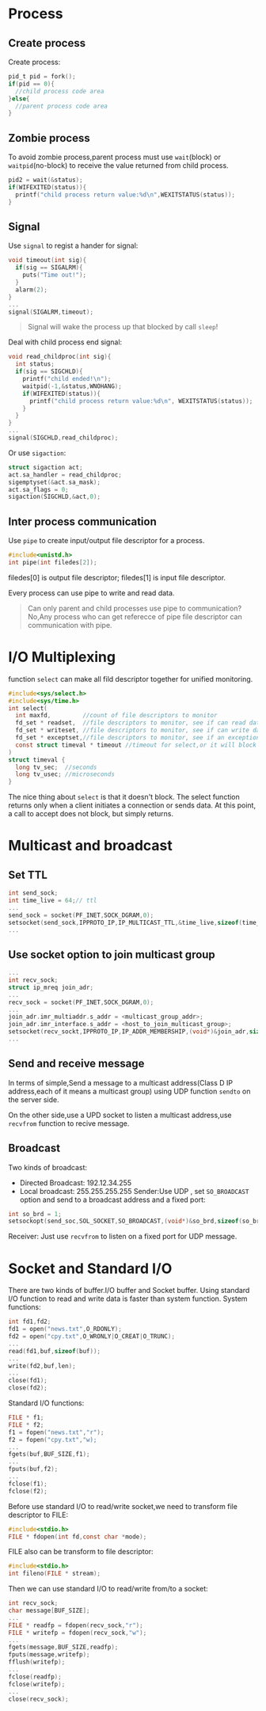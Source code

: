 # Process
## Create process
Create process:
```c
pid_t pid = fork();
if(pid == 0){
  //child process code area
}else{
  //parent process code area
}
```
## Zombie process
To avoid zombie process,parent process must use `wait`(block) or `waitpid`(no-block) to receive the value returned from child process.
```c
pid2 = wait(&status);
if(WIFEXITED(status)){
  printf("child process return value:%d\n",WEXITSTATUS(status));
}
```
## Signal
Use `signal` to regist a hander for signal:
```c
void timeout(int sig){
  if(sig == SIGALRM){
    puts("Time out!");
  }
  alarm(2);
}
...
signal(SIGALRM,timeout);
```
> Signal will wake the process up that blocked by call `sleep`!

Deal with child process end signal:
```c
void read_childproc(int sig){
  int status;
  if(sig == SIGCHLD){
    printf("child ended!\n");
    waitpid(-1,&status,WNOHANG);
    if(WIFEXITED(status)){
      printf("child process return value:%d\n", WEXITSTATUS(status));
    }
  }
}
...
signal(SIGCHLD,read_childproc);
```
Or use `sigaction`:
```c
struct sigaction act;
act.sa_handler = read_childproc;
sigemptyset(&act.sa_mask);
act.sa_flags = 0;
sigaction(SIGCHLD,&act,0);
```
## Inter process communication
Use `pipe` to create input/output file descriptor for a process.
```c
#include<unistd.h>
int pipe(int filedes[2]);
```
filedes[0] is output file descriptor;
filedes[1] is input file descriptor.

Every process can use pipe to write and read data.
> Can only parent and child processes use pipe to communication?
> No,Any process who can get referecce of pipe file descriptor can communication with pipe.

# I/O Multiplexing
function `select` can make all fild descriptor together for unified monitoring.
```c
#include<sys/select.h>
#include<sys/time.h>
int select(
  int maxfd,         //count of file descriptors to monitor
  fd_set * readset,  //file descriptors to monitor, see if can read data
  fd_set * writeset, //file descriptors to monitor, see if can write data
  fd_set * exceptset,//file descriptors to monitor, see if an exception has occurred
  const struct timeval * timeout //timeout for select,or it will block until some event hanppen
)
struct timeval {
  long tv_sec;  //seconds
  long tv_usec; //microseconds
}
```
The nice thing about `select` is that it doesn't block. The select function returns only when a client initiates a connection or sends data. At this point, a call to accept does not block, but simply returns.

# Multicast and broadcast
## Set TTL
```c
int send_sock;
int time_live = 64;// ttl
...
send_sock = socket(PF_INET,SOCK_DGRAM,0);
setsocket(send_sock,IPPROTO_IP,IP_MULTICAST_TTL,&time_live,sizeof(time_live));
...
```
## Use socket option to join multicast group
```c
...
int recv_sock;
struct ip_mreq join_adr;
...
recv_sock = socket(PF_INET,SOCK_DGRAM,0);
...
join_adr.imr_multiaddr.s_addr = <multicast_group_addr>;
join_adr.imr_interface.s_addr = <host_to_join_multicast_group>;
setsocket(recv_sockt,IPPROTO_IP,IP_ADDR_MEMBERSHIP,(void*)&join_adr,sizeof(join_adr));
...
```
## Send and receive message
In terms of simple,Send a message to a multicast address(Class D IP address,each of it means a multicast group)  using UDP function `sendto` on the server side.

On the other side,use a UPD socket to listen a multicast address,use `recvfrom` function to recive message.

## Broadcast
Two kinds of broadcast:
* Directed Broadcast: 192.12.34.255
* Local broadcast: 255.255.255.255
Sender:Use UDP , set `SO_BROADCAST` option and send to a broadcast address and a fixed port:
```c
int so_brd = 1;
setsockopt(send_soc,SOL_SOCKET,SO_BROADCAST,(void*)&so_brd,sizeof(so_brd));
```

Receiver: Just use `recvfrom` to listen on a fixed port for UDP message.


# Socket and Standard I/O
There are two kinds of buffer.I/O buffer and Socket buffer.
Using standard I/O function to read and write data is faster than system function.
System functions:
```c
int fd1,fd2;
fd1 = open("news.txt",O_RDONLY);
fd2 = open("cpy.txt",O_WRONLY|O_CREAT|O_TRUNC);
...
read(fd1,buf,sizeof(buf));
...
write(fd2,buf,len);
...
close(fd1);
close(fd2);
```
Standard I/O functions:
```c
FILE * f1;
FILE * f2;
f1 = fopen("news.txt","r");
f2 = fopen("cpy.txt","w);
...
fgets(buf,BUF_SIZE,f1);
...
fputs(buf,f2);
...
fclose(f1);
fclose(f2);
```
Before use standard I/O to read/write socket,we need to transform file descriptor to FILE:
```c
#include<stdio.h>
FILE * fdopen(int fd,const char *mode);
```
FILE also can be transform to file descriptor:
```c
#include<stdio.h>
int fileno(FILE * stream);
```
Then we can use standard I/O to read/write from/to a socket:
```c
int recv_sock;
char message[BUF_SIZE];
...
FILE * readfp = fdopen(recv_sock,"r");
FILE * writefp = fdopen(recv_sock,"w");
...
fgets(message,BUF_SIZE,readfp);
fputs(message,writefp);
fflush(writefp);
...
fclose(readfp);
fclose(writefp);
...
close(recv_sock);
```
